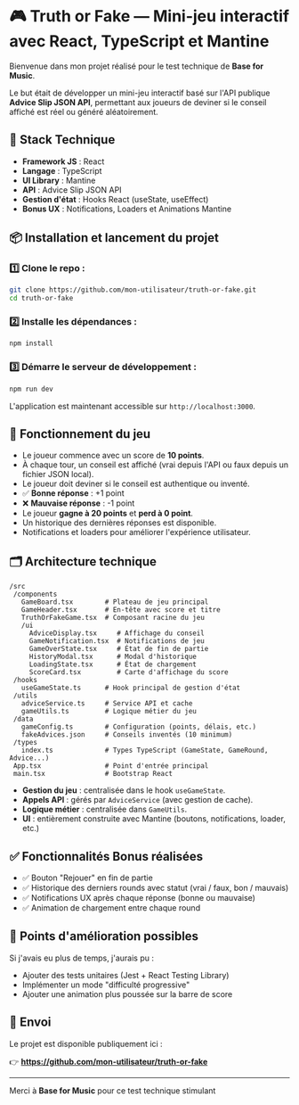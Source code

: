 # 🎮 Truth or Fake — Mini-jeu interactif avec React, TypeScript et Mantine

Bienvenue dans mon projet réalisé pour le test technique de **Base for Music**.

Le but était de développer un mini-jeu interactif basé sur l'API publique **Advice Slip JSON API**, permettant aux joueurs de deviner si le conseil affiché est réel ou généré aléatoirement.

## 🚀 Stack Technique

- **Framework JS** : React
- **Langage** : TypeScript
- **UI Library** : Mantine
- **API** : Advice Slip JSON API
- **Gestion d'état** : Hooks React (useState, useEffect)
- **Bonus UX** : Notifications, Loaders et Animations Mantine

## 📦 Installation et lancement du projet

### 1️⃣ Clone le repo :
```bash
git clone https://github.com/mon-utilisateur/truth-or-fake.git
cd truth-or-fake
```

### 2️⃣ Installe les dépendances :
```bash
npm install
```

### 3️⃣ Démarre le serveur de développement :
```bash
npm run dev
```

L'application est maintenant accessible sur `http://localhost:3000`.

## 🎯 Fonctionnement du jeu

- Le joueur commence avec un score de **10 points**.
- À chaque tour, un conseil est affiché (vrai depuis l'API ou faux depuis un fichier JSON local).
- Le joueur doit deviner si le conseil est authentique ou inventé.
- ✅ **Bonne réponse** : +1 point
- ❌ **Mauvaise réponse** : -1 point
- Le joueur **gagne à 20 points** et **perd à 0 point**.
- Un historique des dernières réponses est disponible.
- Notifications et loaders pour améliorer l'expérience utilisateur.

## 🗂️ Architecture technique

```
/src
 /components
   GameBoard.tsx        # Plateau de jeu principal
   GameHeader.tsx       # En-tête avec score et titre
   TruthOrFakeGame.tsx  # Composant racine du jeu
   /ui
     AdviceDisplay.tsx     # Affichage du conseil
     GameNotification.tsx  # Notifications de jeu
     GameOverState.tsx     # État de fin de partie
     HistoryModal.tsx      # Modal d'historique
     LoadingState.tsx      # État de chargement
     ScoreCard.tsx         # Carte d'affichage du score
 /hooks
   useGameState.ts      # Hook principal de gestion d'état
 /utils
   adviceService.ts     # Service API et cache
   gameUtils.ts         # Logique métier du jeu
 /data
   gameConfig.ts        # Configuration (points, délais, etc.)
   fakeAdvices.json     # Conseils inventés (10 minimum)
 /types
   index.ts             # Types TypeScript (GameState, GameRound, Advice...)
 App.tsx                # Point d'entrée principal
 main.tsx               # Bootstrap React
```

- **Gestion du jeu** : centralisée dans le hook `useGameState`.
- **Appels API** : gérés par `AdviceService` (avec gestion de cache).
- **Logique métier** : centralisée dans `GameUtils`.
- **UI** : entièrement construite avec Mantine (boutons, notifications, loader, etc.)

## ✅ Fonctionnalités Bonus réalisées

- ✅ Bouton "Rejouer" en fin de partie
- ✅ Historique des derniers rounds avec statut (vrai / faux, bon / mauvais)
- ✅ Notifications UX après chaque réponse (bonne ou mauvaise)
- ✅ Animation de chargement entre chaque round

## 🔧 Points d'amélioration possibles

Si j'avais eu plus de temps, j'aurais pu :

- Ajouter des tests unitaires (Jest + React Testing Library)
- Implémenter un mode "difficulté progressive"
- Ajouter une animation plus poussée sur la barre de score

## 📩 Envoi

Le projet est disponible publiquement ici :

👉 **https://github.com/mon-utilisateur/truth-or-fake**

---

Merci à **Base for Music** pour ce test technique stimulant